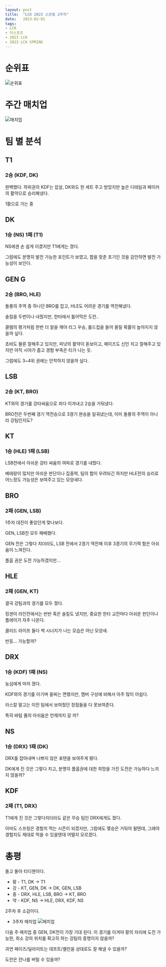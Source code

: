 ```yaml
---
layout: post
title:  "LCK 2023 스프링 2주차"
date:   2023-02-01
tags:
- LCK
- 이스포츠
- 2023 LCK
- 2023 LCK SPRING
---
```


# 순위표

![순위표](../fan/img/2023/lck/spring_week2.jpg)

# 주간 매치업

![매치업](../fan/img/2023/lck/spring_week2_matchup.png)

# 팀 별 분석

## T1

### 2승 (KDF, DK)

완벽했다. 하위권의 KDF는 압살, DK와도 한 세트 주고 받았지만 높은 디테일과 페이커의 활약으로 승리해냈다.

1황으로 가는 중

## DK

### 1승 (NS) 1패 (T1)

NS에겐 손 쉽게 이겼지만 T1에게는 졌다.

그럼에도 분명히 발전 가능한 포인트가 보였고, 합을 맞춘 초기인 것을 감안하면 발전 가능성이 보인다.

## GEN G

### 2승 (BRO, HLE)

돌풍의 주역 중 하나던 BRO를 잡고, HLE도 어려운 경기를 역전해냈다.

솔킬을 두번이나 내줬지만, 한타에서 틀어막은 도란..

클템의 평가처럼 한번 더 알을 깨야 리그 우승, 롤드컵을 들어 올릴 확률이 높아지지 않을까 싶다.

쵸비도 물론 잘해주고 있지만, 피넛의 활약이 돋보이고, 페이즈도 신인 치고 잘해주고 있지만 아직 시야가 좁고 경험 부족은 티가 나는 듯.

그럼에도 3~4위 권에는 안착하지 않을까 싶다.

## LSB

### 2승 (KT, BRO)

KT와의 경기를 강타싸움으로 죄다 이겨내고 2승을 거둬냈다.

BRO전은 두번째 경기 역전승으로 3경기 완승을 일궈냈는데, 이미 돌풍의 주역이 아니라 강팀인지도?

## KT

### 1승 (HLE) 1패 (LSB)

LSB전에서 아쉬운 강타 싸움의 여파로 경기를 내줬다.

베테랑이 많지만 아쉬운 판단이나 집중력, 팀의 합이 우려되긴 하지만 HLE전의 승리로 어느정도 가능성은 보여주고 있는 모양새다.

## BRO

### 2패 (GEN, LSB)

1주차 대진이 좋았던게 맞나보다.

GEN, LSB전 모두 패배했다.

GEN 전은 그렇다 치더라도, LSB 전에서 2경기 역전패 이후 3경기의 무기력 함은 아쉬움이 느껴진다.

플옵 권은 도전 가능하겠지만...


## HLE

### 2패 (GEN, KT)

결국 강팀과의 경기를 모두 졌다.

킹겐이 라인전에서는 반반 혹은 솔킬도 냈지만, 중요한 한타 교전마다 아쉬운 판단이나 플레이가 자주 나온다.

클리드 라이프 둘다 썩 시너지가 나는 모습은 아닌 모양새.

반등... 가능할까?

## DRX

### 1승 (KDF) 1패 (NS)

농심에게 마저 졌다.

KDF와의 경기를 이기며 꼴찌는 면했지만, 멤버 구성에 비해서 아주 많이 아쉽다.

라스칼 말고는 이전 팀에서 보여줬던 장점들을 다 못보여준다.

특히 바텀 폼의 아쉬움은 언제까지 갈 까?

## NS

### 1승 (DRX) 1패 (DK)

DRX를 잡아내며 나쁘지 않은 포텐을 보여주게 됐다.

DK에게 진 것은 그렇다 치고, 분명히 플옵권에 대한 희망을 가진 도전은 가능하다 느끼지 않을까?

## KDF

### 2패 (T1, DRX)

T1에게 진 것은 그렇다치더라도 같은 무승 팀인 DRX에게도 졌다.

아마도 스프링은 경험치 먹는 시즌이 되겠지만, 그럼에도 몇승은 거둬야 될텐데, 그래야 경험치도 제대로 먹을 수 있을텐데 어떨지 모르겠다.

# 총평

돌고 돌아 티디젠이다.

* 황 - T1, DK -> T1
* 강 - KT, GEN, DK -> DK, GEN, LSB
* 중 - DRX, HLE, LSB, BRO -> KT, BRO
* 약 - KDF, NS -> HLE, DRX, KDF, NS

2주차 후 소감이다.

* 3주차 매치업
    ![매치업](../fan/img/2023/lck/spring_week3_matchup.png)

다음 주 매치업 중 GEN, DK전이 가장 기대 된다. 이 경기를 이겨야 황의 자리에 도전 가능한, 최소 강의 위치를 확고히 하는 강팀의 증명이지 않을까?

과연 페이즈/딜라이트는 데프트/켈린을 상대로도 잘 해낼 수 있을까?

도란은 칸나를 버틸 수 있을까?